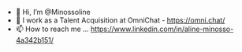 - 👋 Hi, I’m @Minossoline
- 👀 I work as a Talent Acquisition at OmniChat - https://omni.chat/ 
- 📫 How to reach me ... https://www.linkedin.com/in/aline-minosso-4a342b151/
